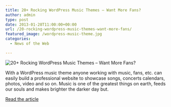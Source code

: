 ```yaml
---
title: 20+ Rocking WordPress Music Themes – Want More Fans?
author: admin
type: post
date: 2013-01-28T11:00:00+00:00
url: /20-rocking-wordpress-music-themes-want-more-fans/
featured_image: /wordpress-music-theme.jpg
categories:
  - News of the Web

---
```

<img src="https://i2.wp.com/cdn.tripwiremagazine.com/wp-content/uploads/2012/01/wordpress-music-theme.jpg?w=700" alt="20+ Rocking WordPress Music Themes – Want More Fans?" data-recalc-dims="1" />

With a WordPress music theme anyone working with music, fans, etc. can easily build a professional website to showcase songs, concerts calendars, photos, video and so on. Music is one of the greatest things on earth, feeds our souls and makes brighter the darker day but.

<a href="http://www.tripwiremagazine.com/2013/01/wordpress-music-theme.html" title="20+ Rocking WordPress Music Themes – Want More Fans?" target="_blank">Read the article</a>